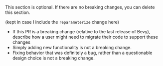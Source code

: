 > 
This section is optional. If there are no breaking changes, you can delete this section.


(kept in case I include the `reparameterize` change here)

- If this PR is a breaking change (relative to the last release of Bevy), describe how a user might need to migrate their code to support these changes
- Simply adding new functionality is not a breaking change.
- Fixing behavior that was definitely a bug, rather than a questionable design choice is not a breaking change.

